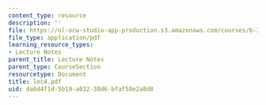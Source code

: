 ```yaml
---
content_type: resource
description: ''
file: https://ol-ocw-studio-app-production.s3.amazonaws.com/courses/6-336j-introduction-to-numerical-simulation-sma-5211-fall-2003/da6d4f1d5b19a03238d6bfaf58e2a8d8_lec4.pdf
file_type: application/pdf
learning_resource_types:
- Lecture Notes
parent_title: Lecture Notes
parent_type: CourseSection
resourcetype: Document
title: lec4.pdf
uid: da6d4f1d-5b19-a032-38d6-bfaf58e2a8d8
---
```

